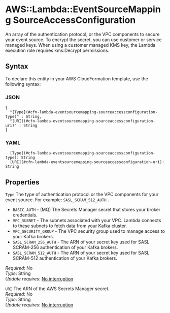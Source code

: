 # AWS::Lambda::EventSourceMapping SourceAccessConfiguration<a name="aws-properties-lambda-eventsourcemapping-sourceaccessconfiguration"></a>

An array of the authentication protocol, or the VPC components to secure your event source\. To encrypt the secret, you can use customer or service managed keys\. When using a customer managed KMS key, the Lambda execution role requires kms:Decrypt permissions\.

## Syntax<a name="aws-properties-lambda-eventsourcemapping-sourceaccessconfiguration-syntax"></a>

To declare this entity in your AWS CloudFormation template, use the following syntax:

### JSON<a name="aws-properties-lambda-eventsourcemapping-sourceaccessconfiguration-syntax.json"></a>

```
{
  "[Type](#cfn-lambda-eventsourcemapping-sourceaccessconfiguration-type)" : String,
  "[URI](#cfn-lambda-eventsourcemapping-sourceaccessconfiguration-uri)" : String
}
```

### YAML<a name="aws-properties-lambda-eventsourcemapping-sourceaccessconfiguration-syntax.yaml"></a>

```
  [Type](#cfn-lambda-eventsourcemapping-sourceaccessconfiguration-type): String
  [URI](#cfn-lambda-eventsourcemapping-sourceaccessconfiguration-uri): String
```

## Properties<a name="aws-properties-lambda-eventsourcemapping-sourceaccessconfiguration-properties"></a>

`Type`  <a name="cfn-lambda-eventsourcemapping-sourceaccessconfiguration-type"></a>
The type of authentication protocol or the VPC components for your event source. For example: `SASL_SCRAM_512_AUTH` .

- `BASIC_AUTH` - (MQ) The Secrets Manager secret that stores your broker credentials.
- `VPC_SUBNET` - The subnets associated with your VPC. Lambda connects to these subnets to fetch data from your Kafka cluster.
- `VPC_SECURITY_GROUP` - The VPC security group used to manage access to your Kafka brokers.
- `SASL_SCRAM_256_AUTH` - The ARN of your secret key used for SASL SCRAM-256 authentication of your Kafka brokers.
- `SASL_SCRAM_512_AUTH` - The ARN of your secret key used for SASL SCRAM-512 authentication of your Kafka brokers.

*Required*: No  
*Type*: String  
*Update requires*: [No interruption](https://docs.aws.amazon.com/AWSCloudFormation/latest/UserGuide/using-cfn-updating-stacks-update-behaviors.html#update-no-interrupt)

`URI`  <a name="cfn-lambda-eventsourcemapping-sourceaccessconfiguration-uri"></a>
The ARN of the AWS Secrets Manager secret\.   
*Required*: No  
*Type*: String  
*Update requires*: [No interruption](https://docs.aws.amazon.com/AWSCloudFormation/latest/UserGuide/using-cfn-updating-stacks-update-behaviors.html#update-no-interrupt)
